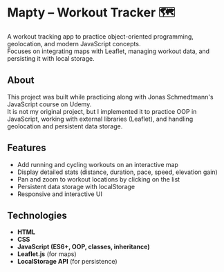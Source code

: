 # Mapty – Workout Tracker 🗺️  
A workout tracking app to practice object-oriented programming, geolocation, and modern JavaScript concepts.  
Focuses on integrating maps with Leaflet, managing workout data, and persisting it with local storage.  

## About  
This project was built while practicing along with Jonas Schmedtmann's JavaScript course on Udemy.  
It is not my original project, but I implemented it to practice OOP in JavaScript, working with external libraries (Leaflet), and handling geolocation and persistent data storage.  

## Features  
- Add running and cycling workouts on an interactive map  
- Display detailed stats (distance, duration, pace, speed, elevation gain)  
- Pan and zoom to workout locations by clicking on the list  
- Persistent data storage with localStorage  
- Responsive and interactive UI  

## Technologies  
- **HTML**  
- **CSS**  
- **JavaScript (ES6+, OOP, classes, inheritance)**  
- **Leaflet.js** (for maps)  
- **LocalStorage API** (for persistence)  
